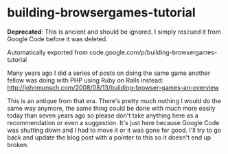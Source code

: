# building-browsergames-tutorial

**Deprecated**: This is ancient and should be ignored. I simply rescued it from Google Code before it was deleted.

Automatically exported from code.google.com/p/building-browsergames-tutorial

Many years ago I did a series of posts on doing the same game another fellow was doing with PHP using Ruby on Rails instead: http://johnmunsch.com/2008/08/13/building-browser-games-an-overview

This is an antique from that era. There's pretty much nothing I would do the same way anymore, the same thing could be done with
much more easily today than seven years ago so please don't take anything here as a recommendation or even a suggestion. It's just
here because Google Code was shutting down and I had to move it or it was gone for good. I'll try to go back and update the blog
post with a pointer to this so it doesn't end up broken.

